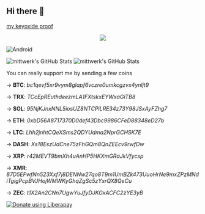## Hi there 👋

<!--
**mittwerk/mittwerk** is a ✨ _special_ ✨ repository because its `README.md` (this file) appears on your GitHub profile.

Here are some ideas to get you started:

- 🔭 I’m currently working on ...
- 🌱 I’m currently learning ...
- 👯 I’m looking to collaborate on ...
- 🤔 I’m looking for help with ...
- 💬 Ask me about ...
- 📫 How to reach me: ...
- 😄 Pronouns: ...
- ⚡ Fun fact: ...
-->
[my keyoxide proof](https://keyoxide.org/1E574F16D4E3A16AACEFC389E069660E3E4892CF)

<!-- - [![My Skills](https://skillicons.dev/icons?i=aws,androidstudio,bash,bevy,cmake,debian,discord,devto,firebase,fediverse,figma,git,github,gradle,godot,graphql,gtk,heroku,idea,java,kotlin,ktor,linkedin,linux,md,mastodon,maven,neovim,nginx,npm,opencv,postgres,qt,regex,rust,sqlite,stackoverflow,supabase,svg,tensorflow,vala,wasm,rider&perline=20)](https://skillicons.dev)
-->

<p align="center">
  <a href="https://skillicons.dev">
    <img src="https://skillicons.dev/icons?i=androidstudio,firebase,gradle,kotlin,linkedin,linux,debian,rust,stackoverflow,tensorflow,supabase,graphql" />
  </a>
</p>

 
![Android](https://img.shields.io/badge/Android-05150C?style=flat-square&logo=android)

<img src="https://github-readme-stats.vercel.app/api?username=mittwerk&theme=gruvbox&show_icons=true&hide_border=true&count_private=true" alt="mittwerk's GitHub Stats" />

<img src="https://github-readme-stats.vercel.app/api/top-langs/?username=mittwerk&theme=gruvbox&show_icons=true&hide_border=true&layout=compact" alt="mittwerk's GitHub Stats" />

You can really support me by sending a few coins

→ **BTC**: _bc1qevf5xr9vym8glapf6vczre0umkcgzvx4ynljt9_

→ **TRX**: _TCcEpREuthdeezmLA1FXtskxEYWxaGiTB8_

→ **SOL**: _95NjKJnxNNL5iosUZ8NTCPiLRE34z73Y98JSxAyFZhg7_

→ **ETH**: _0xbD56A8717370D0def43Dbc9986CFeD88348eD27b_

→ **LTC**: _Lhh2jnhtCQeXSms2QDYUdma2NprGCHSK7E_

→ **DASH**: _Xs18EszUdCne75zFhGQm8QnZEEcv9rwfDw_

→ **XRP**: _r42MEVT9bmXh4uAnHP5HKXmGRaJkVfycsp_

→ **XMR**: _87D5EFwfNn523Xxf7j8DENNw27qo8T9m1UmBZk473UuoHrNe9mxZPzMNdiTgigPcpBVJHojWMWKyGhqZgSc5zYxrQX8QeCu_

→ **ZEC**: _t1X2An2CNn7UgwYuJfyDJKGxACFC2zYE3yB_

<noscript><a href="https://liberapay.com/mittwerk/donate"><img alt="Donate using Liberapay" src="https://liberapay.com/assets/widgets/donate.svg"></a></noscript>
